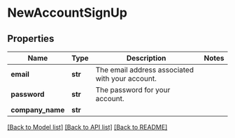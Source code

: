 # NewAccountSignUp

## Properties
Name | Type | Description | Notes
------------ | ------------- | ------------- | -------------
**email** | **str** | The email address associated with your account. | 
**password** | **str** | The password for your account. | 
**company_name** | **str** |  | 

[[Back to Model list]](../README.md#documentation-for-models) [[Back to API list]](../README.md#documentation-for-api-endpoints) [[Back to README]](../README.md)


